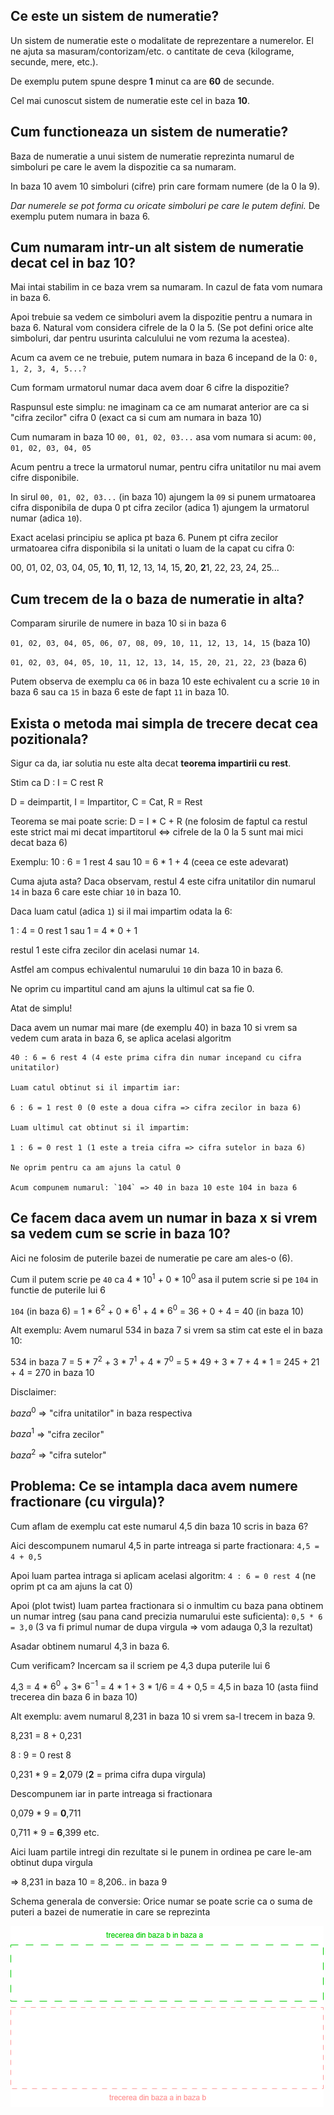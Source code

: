 ## Ce este un sistem de numeratie?

Un sistem de numeratie este o modalitate de reprezentare a numerelor. El ne ajuta sa masuram/contorizam/etc. o cantitate de ceva (kilograme, secunde, mere, etc.).

De exemplu putem spune despre **1** minut ca are **60** de secunde.

Cel mai cunoscut sistem de numeratie este cel in baza **10**.

## Cum functioneaza un sistem de numeratie?

Baza de numeratie a unui sistem de numeratie reprezinta numarul de simboluri pe care le avem la dispozitie ca sa numaram.

In baza 10 avem 10 simboluri (cifre) prin care formam numere (de la 0 la 9).

*Dar numerele se pot forma cu oricate simboluri pe care le putem defini.*
De exemplu putem numara in baza 6.

## Cum numaram intr-un alt sistem de numeratie decat cel in baz 10?

Mai intai stabilim in ce baza vrem sa numaram. In cazul de fata vom numara in baza 6.

Apoi trebuie sa vedem ce simboluri avem la dispozitie pentru a numara in baza 6. Natural vom considera cifrele de la 0 la 5. (Se pot defini orice alte simboluri, dar pentru usurinta calculului ne vom rezuma la acestea).

Acum ca avem ce ne trebuie, putem numara in baza 6 incepand de la 0:
`0, 1, 2, 3, 4, 5...?`

Cum formam urmatorul numar daca avem doar 6 cifre la dispozitie?

Raspunsul este simplu: ne imaginam ca ce am numarat anterior are ca si "cifra zecilor" cifra 0 (exact ca si cum am numara in baza 10)

Cum numaram in baza 10 `00, 01, 02, 03...` asa vom numara si acum:
`00, 01, 02, 03, 04, 05`

Acum pentru a trece la urmatorul numar, pentru cifra unitatilor nu mai avem cifre disponibile.

In sirul `00, 01, 02, 03...` (in baza 10) ajungem la `09` si punem urmatoarea cifra disponibila de dupa 0 pt cifra zecilor (adica 1) ajungem la urmatorul numar (adica `10`).

Exact acelasi principiu se aplica pt baza 6. Punem pt cifra zecilor urmatoarea cifra disponibila si la unitati o luam de la capat cu cifra 0:

00, 01, 02, 03, 04, 05, **1**0, **1**1, 12, 13, 14, 15, **2**0, **2**1, 22, 23, 24, 25...

## Cum trecem de la o baza de numeratie in alta?

Comparam sirurile de numere in baza 10 si in baza 6

`01, 02, 03, 04, 05, 06, 07, 08, 09, 10, 11, 12, 13, 14, 15` (baza 10)

`01, 02, 03, 04, 05, 10, 11, 12, 13, 14, 15, 20, 21, 22, 23` (baza 6)

Putem observa de exemplu ca `06` in baza 10 este echivalent cu a scrie `10` in baza 6 sau ca `15` in baza 6 este de fapt `11` in baza 10.

## Exista o metoda mai simpla de trecere decat cea pozitionala?

Sigur ca da, iar solutia nu este alta decat **teorema impartirii cu rest**.

Stim ca D : I = C rest R

D = deimpartit, I = Impartitor, C = Cat, R = Rest

Teorema se mai poate scrie: D = I * C + R (ne folosim de faptul ca restul este strict mai mi decat impartitorul <=> cifrele de la 0 la 5 sunt mai mici decat baza 6)

Exemplu: 10 : 6 = 1 rest 4 sau 10 = 6 * 1 + 4 (ceea ce este adevarat)

Cuma ajuta asta? Daca observam, restul 4 este cifra unitatilor din numarul `14` in baza 6 care este chiar `10` in baza 10.

Daca luam catul (adica `1`) si il mai impartim odata la 6:

1 : 4 = 0 rest 1 sau 1 = 4 * 0 + 1 

restul 1 este cifra zecilor din acelasi numar `14`.

Astfel am compus echivalentul numarului `10` din baza 10 in baza 6.

Ne oprim cu impartitul cand am ajuns la ultimul cat sa fie 0.

Atat de simplu!

Daca avem un numar mai mare (de exemplu 40) in baza 10 si vrem sa vedem cum arata in baza 6, se aplica acelasi algoritm
```
40 : 6 = 6 rest 4 (4 este prima cifra din numar incepand cu cifra unitatilor)

Luam catul obtinut si il impartim iar:

6 : 6 = 1 rest 0 (0 este a doua cifra => cifra zecilor in baza 6)

Luam ultimul cat obtinut si il impartim:

1 : 6 = 0 rest 1 (1 este a treia cifra => cifra sutelor in baza 6)

Ne oprim pentru ca am ajuns la catul 0

Acum compunem numarul: `104` => 40 in baza 10 este 104 in baza 6
```

## Ce facem daca avem un numar in baza x si vrem sa vedem cum se scrie in baza 10?

Aici ne folosim de puterile bazei de numeratie pe care am ales-o (6).

Cum il putem scrie pe `40` ca 4 * $10^1$ + 0 * $10^0$ asa il putem scrie si pe `104` in functie de puterile lui 6

`104` (in baza 6) = 1 * $6^2$ + 0 * $6^1$ + 4 * $6^0$ = 36 + 0 + 4 = 40 (in baza 10)

Alt exemplu: Avem numarul 534 in baza 7 si vrem sa stim cat este el in baza 10:

534 in baza 7 = 5 * $7^2$ + 3 * $7^1$ + 4 * $7^0$ = 5 * 49 + 3 * 7 + 4 * 1 = 245 + 21 + 4 = 270 in baza 10

Disclaimer:

$baza^0$ => "cifra unitatilor" in baza respectiva

$baza^1$ => "cifra zecilor"

$baza^2$ => "cifra sutelor"

## Problema: Ce se intampla daca avem numere fractionare (cu virgula)?

Cum aflam de exemplu cat este numarul 4,5 din baza 10 scris in baza 6?

Aici descompunem numarul 4,5 in parte intreaga si parte fractionara: `4,5 = 4 + 0,5`

Apoi luam partea intraga si aplicam acelasi algoritm: `4 : 6 = 0 rest 4` (ne oprim pt ca am ajuns la cat 0)

Apoi (plot twist) luam partea fractionara si o inmultim cu baza pana obtinem un numar intreg (sau pana cand precizia numarului este suficienta): `0,5 * 6 = 3,0` (3 va fi primul numar de dupa virgula => vom adauga 0,3 la rezultat)

Asadar obtinem numarul 4,3 in baza 6.

Cum verificam? Incercam sa il scriem pe 4,3 dupa puterile lui 6

4,3 = 4 * $6^0$ + 3* $6^{-1}$ = 4 * 1 + 3 * 1/6 = 4 + 0,5 = 4,5 in baza 10 (asta fiind trecerea din baza 6 in baza 10)

Alt exemplu: avem numarul 8,231 in baza 10 si vrem sa-l trecem in baza 9.

8,231 = 8 + 0,231

8 : 9 = 0 rest 8

0,231 * 9 = **2**,079 (**2** = prima cifra dupa virgula)

Descompunem iar in parte intreaga si fractionara

0,079 * 9 = **0**,711

0,711 * 9 = **6**,399 etc.

Aici luam partile intregi din rezultate si le punem in ordinea pe care le-am obtinut dupa virgula

=> 8,231 in baza 10 = 8,206.. in baza 9

Schema generala de conversie: Orice numar se poate scrie ca o suma de puteri a bazei de numeratie in care se reprezinta

![schema de conversie](./sisteme_de_numeratie.drawio.png)